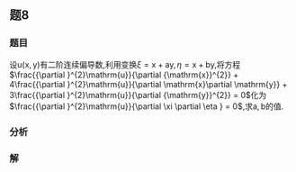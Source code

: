 ## 题8
### 题目
设$\mathrm{u}( {\mathrm{x},\mathrm{y}})$有二阶连续偏导数,利用变换$\xi  = \mathrm{x} + \mathrm{{ay}},\eta  = \mathrm{x} + \mathrm{{by}}$,将方程 $\frac{{\partial }^{2}\mathrm{u}}{\partial {\mathrm{x}}^{2}} + 4\frac{{\partial }^{2}\mathrm{u}}{\partial \mathrm{x}\partial \mathrm{y}} + 3\frac{{\partial }^{2}\mathrm{u}}{\partial {\mathrm{y}}^{2}} = 0$化为$\frac{{\partial }^{2}\mathrm{u}}{\partial \xi \partial \eta } = 0$,求$\mathrm{a},\mathrm{b}$的值.
### 分析

### 解